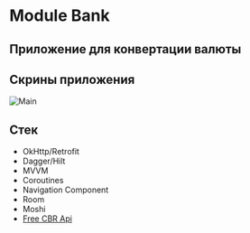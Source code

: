 # Module Bank
## Приложение для конвертации валюты
## Скрины приложения
![Main]([https://media.discordapp.net/attachments/806865683866451988/1119647283772932106/Screenshot_20230617_182110_FoodDelivery.jpg?width=312&height=676](https://media.discordapp.net/attachments/806865683866451988/1215045051583955014/Screenshot_20240307_001645_Module_Bank_Test.jpg?ex=65fb51e2&is=65e8dce2&hm=9911a7d4e6288cfada6d70740013687b4e4cf59fa99451933dedc547f36c1ebb&=&format=webp&width=312&height=676)https://media.discordapp.net/attachments/806865683866451988/1215045051583955014/Screenshot_20240307_001645_Module_Bank_Test.jpg?ex=65fb51e2&is=65e8dce2&hm=9911a7d4e6288cfada6d70740013687b4e4cf59fa99451933dedc547f36c1ebb&=&format=webp&width=312&height=676)

## Стек
+ OkHttp/Retrofit
+ Dagger/Hilt
+ MVVM
+ Coroutines
+ Navigation Component
+ Room
+ Moshi
+ [Free CBR Api](https://www.cbr-xml-daily.ru/daily_json.js)
